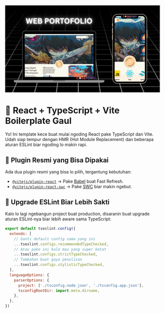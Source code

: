 ![Codefomonyaya](./codefomonyaya.png)

# 🚀 React + TypeScript + Vite Boilerplate Gaul

Yo! Ini template kece buat mulai ngoding React pake TypeScript dan Vite. Udah siap tempur dengan HMR (Hot Module Replacement) dan beberapa aturan ESLint biar ngoding lo makin rapi.

## 🔌 Plugin Resmi yang Bisa Dipakai

Ada dua plugin resmi yang bisa lo pilih, tergantung kebutuhan:

- [`@vitejs/plugin-react`](https://github.com/vitejs/vite-plugin-react/blob/main/packages/plugin-react) → Pake [Babel](https://babeljs.io/) buat Fast Refresh.
- [`@vitejs/plugin-react-swc`](https://github.com/vitejs/vite-plugin-react/blob/main/packages/plugin-react-swc) → Pake [SWC](https://swc.rs/) biar makin ngebut.

## 🔧 Upgrade ESLint Biar Lebih Sakti

Kalo lo lagi ngebangun project buat production, disaranin buat upgrade aturan ESLint-nya biar lebih aware sama TypeScript:

```js
export default tseslint.config({
  extends: [
    // Ganti default config sama yang ini
    ...tseslint.configs.recommendedTypeChecked,
    // Atau pake ini kalo mau yang super ketat
    ...tseslint.configs.strictTypeChecked,
    // Tambahan buat gaya penulisan
    ...tseslint.configs.stylisticTypeChecked,
  ],
  languageOptions: {
    parserOptions: {
      project: ['./tsconfig.node.json', './tsconfig.app.json'],
      tsconfigRootDir: import.meta.dirname,
    },
  },
})
